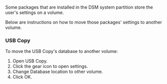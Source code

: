 Some packages that are installed in the DSM system partition store the user's settings on a volume. 

Below are instructions on how to move those packages' settings to another volume.

### USB Copy

To move the USB Copy's database to another volume:
1. Open USB Copy.
2. Click the gear icon to open settings.
3. Change Database location to other volume.
4. Click OK.

<!-- Auto-update: 2025-10-06T12:12:31.762851 -->
